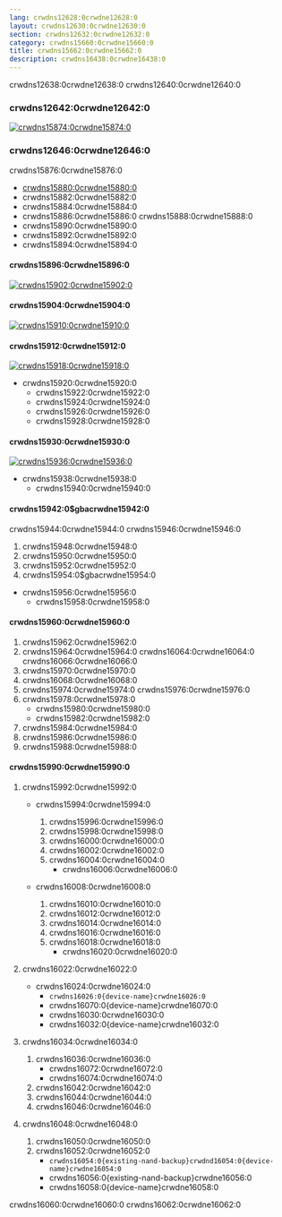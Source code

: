 ```yaml
---
lang: crwdns12628:0crwdne12628:0
layout: crwdns12630:0crwdne12630:0
section: crwdns12632:0crwdne12632:0
category: crwdns15660:0crwdne15660:0
title: crwdns15662:0crwdne15662:0
description: crwdns16438:0crwdne16438:0
---
```


crwdns12638:0crwdne12638:0 crwdns12640:0crwdne12640:0

### crwdns12642:0crwdne12642:0
[![crwdns15874:0crwdne15874:0](crwdns15872:0crwdne15872:0)](crwdns15870:0crwdne15870:0)

### crwdns12646:0crwdne12646:0

crwdns15876:0crwdne15876:0
   - [crwdns15880:0crwdne15880:0](crwdns15878:0crwdne15878:0)
   - crwdns15882:0crwdne15882:0
   - crwdns15884:0crwdne15884:0
   - crwdns15886:0crwdne15886:0 crwdns15888:0crwdne15888:0
   - crwdns15890:0crwdne15890:0
   - crwdns15892:0crwdne15892:0
   - crwdns15894:0crwdne15894:0

#### crwdns15896:0crwdne15896:0
[![crwdns15902:0crwdne15902:0](crwdns15900:0crwdne15900:0)](crwdns15898:0crwdne15898:0)
#### crwdns15904:0crwdne15904:0
[![crwdns15910:0crwdne15910:0](crwdns15908:0crwdne15908:0)](crwdns15906:0crwdne15906:0)
#### crwdns15912:0crwdne15912:0
[![crwdns15918:0crwdne15918:0](crwdns15916:0crwdne15916:0)](crwdns15914:0crwdne15914:0)

- crwdns15920:0crwdne15920:0
   - crwdns15922:0crwdne15922:0
   - crwdns15924:0crwdne15924:0
   - crwdns15926:0crwdne15926:0
   - crwdns15928:0crwdne15928:0

#### crwdns15930:0crwdne15930:0
[![crwdns15936:0crwdne15936:0](crwdns15934:0crwdne15934:0)](crwdns15932:0crwdne15932:0)

- crwdns15938:0crwdne15938:0
   - crwdns15940:0crwdne15940:0

#### crwdns15942:0$gbacrwdne15942:0
crwdns15944:0crwdne15944:0 crwdns15946:0crwdne15946:0

1. crwdns15948:0crwdne15948:0
1. crwdns15950:0crwdne15950:0
1. crwdns15952:0crwdne15952:0
1. crwdns15954:0$gbacrwdne15954:0

- crwdns15956:0crwdne15956:0
   - crwdns15958:0crwdne15958:0


#### crwdns15960:0crwdne15960:0

1. crwdns15962:0crwdne15962:0
1. crwdns15964:0crwdne15964:0 crwdns16064:0crwdne16064:0 crwdns16066:0crwdne16066:0
1. crwdns15970:0crwdne15970:0
1. crwdns16068:0crwdne16068:0
1. crwdns15974:0crwdne15974:0 crwdns15976:0crwdne15976:0
1. crwdns15978:0crwdne15978:0
   - crwdns15980:0crwdne15980:0
   - crwdns15982:0crwdne15982:0
1. crwdns15984:0crwdne15984:0
1. crwdns15986:0crwdne15986:0
1. crwdns15988:0crwdne15988:0

#### crwdns15990:0crwdne15990:0


1. crwdns15992:0crwdne15992:0
   - crwdns15994:0crwdne15994:0
      1. crwdns15996:0crwdne15996:0
      1. crwdns15998:0crwdne15998:0
      1. crwdns16000:0crwdne16000:0
      1. crwdns16002:0crwdne16002:0
      1. crwdns16004:0crwdne16004:0
         - crwdns16006:0crwdne16006:0

   - crwdns16008:0crwdne16008:0
      1. crwdns16010:0crwdne16010:0
      1. crwdns16012:0crwdne16012:0
      1. crwdns16014:0crwdne16014:0
      1. crwdns16016:0crwdne16016:0
      1. crwdns16018:0crwdne16018:0
         - crwdns16020:0crwdne16020:0

1. crwdns16022:0crwdne16022:0
   - crwdns16024:0crwdne16024:0
      - `crwdns16026:0{device-name}crwdne16026:0`
      - crwdns16070:0{device-name}crwdne16070:0
      - crwdns16030:0crwdne16030:0
      - crwdns16032:0{device-name}crwdne16032:0


1. crwdns16034:0crwdne16034:0
   1. crwdns16036:0crwdne16036:0
      - crwdns16072:0crwdne16072:0
      - crwdns16074:0crwdne16074:0
   1. crwdns16042:0crwdne16042:0
   1. crwdns16044:0crwdne16044:0
   1. crwdns16046:0crwdne16046:0

1. crwdns16048:0crwdne16048:0
   1. crwdns16050:0crwdne16050:0
   1. crwdns16052:0crwdne16052:0
      - `crwdns16054:0{existing-nand-backup}crwdnd16054:0{device-name}crwdne16054:0`
      - crwdns16056:0{existing-nand-backup}crwdne16056:0
      - crwdns16058:0{device-name}crwdne16058:0

crwdns16060:0crwdne16060:0 crwdns16062:0crwdne16062:0
